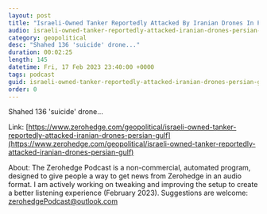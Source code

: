 ```yaml
---
layout: post
title: "Israeli-Owned Tanker Reportedly Attacked By Iranian Drones In Persian Gulf"
audio: israeli-owned-tanker-reportedly-attacked-iranian-drones-persian-gulf-0
category: geopolitical
desc: "Shahed 136 'suicide' drone..."
duration: 00:02:25
length: 145
datetime: Fri, 17 Feb 2023 23:40:00 +0000
tags: podcast
guid: israeli-owned-tanker-reportedly-attacked-iranian-drones-persian-gulf-0
order: 0
---
```

Shahed 136 'suicide' drone...

Link: [https://www.zerohedge.com/geopolitical/israeli-owned-tanker-reportedly-attacked-iranian-drones-persian-gulf](https://www.zerohedge.com/geopolitical/israeli-owned-tanker-reportedly-attacked-iranian-drones-persian-gulf)

About: The Zerohedge Podcast is a non-commercial, automated program, designed to give people a way to get news from Zerohedge in an audio format.  I am actively working on tweaking and improving the setup to create a better listening experience (February 2023).  Suggestions are welcome: [zerohedgePodcast@outlook.com](mailto:zerohedgePodcast@outlook.com)